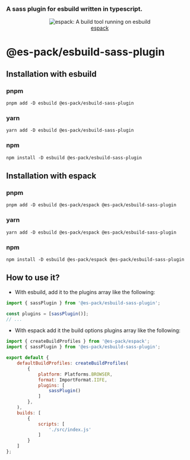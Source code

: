 ### A sass plugin for esbuild written in typescript.

<p align="center">
  <img src="https://user-images.githubusercontent.com/38193720/116794320-7b15ab00-aacc-11eb-8b4f-71aafd37b5eb.png" 
    alt="espack: A build tool running on esbuild">
  <br>
  <a href="https://github.com/Csszabi98/es-pack/tree/main/apps/espack">espack</a>
</p>

# @es-pack/esbuild-sass-plugin

## Installation with esbuild

### pnpm
`pnpm add -D esbuild @es-pack/esbuild-sass-plugin`
### yarn
`yarn add -D esbuild @es-pack/esbuild-sass-plugin`
### npm
`npm install -D esbuild @es-pack/esbuild-sass-plugin`

## Installation with espack

### pnpm
`pnpm add -D esbuild @es-pack/espack @es-pack/esbuild-sass-plugin`
### yarn
`yarn add -D esbuild @es-pack/espack @es-pack/esbuild-sass-plugin`
### npm
`npm install -D esbuild @es-pack/espack @es-pack/esbuild-sass-plugin`

## How to use it?

- With esbuild, add it to the plugins array like the following: 
```javascript
import { sassPlugin } from '@es-pack/esbuild-sass-plugin';

const plugins = [sassPlugin()];
// ...
```
- With espack add it the build options plugins array like the following:
```javascript
import { createBuildProfiles } from '@es-pack/espack';
import { sassPlugin } from '@es-pack/esbuild-sass-plugin';

export default {
    defaultBuildProfiles: createBuildProfiles(
        {
            platform: Platforms.BROWSER,
            format: ImportFormat.IIFE,
            plugins: [
                sassPlugin()
            ]
        },
    ),
    builds: [
        {
            scripts: [
                './src/index.js'
            ]
        }
    ]
};
```
